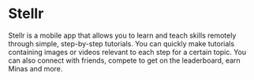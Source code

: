 # Stellr
Stellr is a mobile app that allows you to learn and teach skills remotely through simple, step-by-step tutorials.
You can quickly make tutorials containing images or videos relevant to each step for a certain topic. You can also connect with friends, compete to get on the leaderboard, earn Minas and more.
